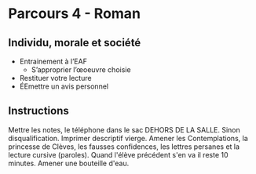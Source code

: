 # Parcours 4 - Roman
## Individu, morale et société

* Entrainement à l’EAF
	* S’approprier l’œoeuvre choisie
* Restituer votre lecture
* ÉEmettre un avis personnel

## Instructions 

Mettre les notes, le téléphone dans le sac DEHORS DE LA SALLE. Sinon disqualification. Imprimer descriptif vierge. Amener les Contemplations, la princesse de Clèves, les fausses confidences, les lettres persanes et la lecture cursive (paroles). Quand l'élève précédent s'en va il reste 10 minutes. Amener une bouteille d'eau. 
<!--stackedit_data:
eyJoaXN0b3J5IjpbLTE3NDc2MTQzMDUsLTU0NzkzMjYyLDE0Nj
E4OTY4NTMsLTg4MDI4NzE1OF19
-->